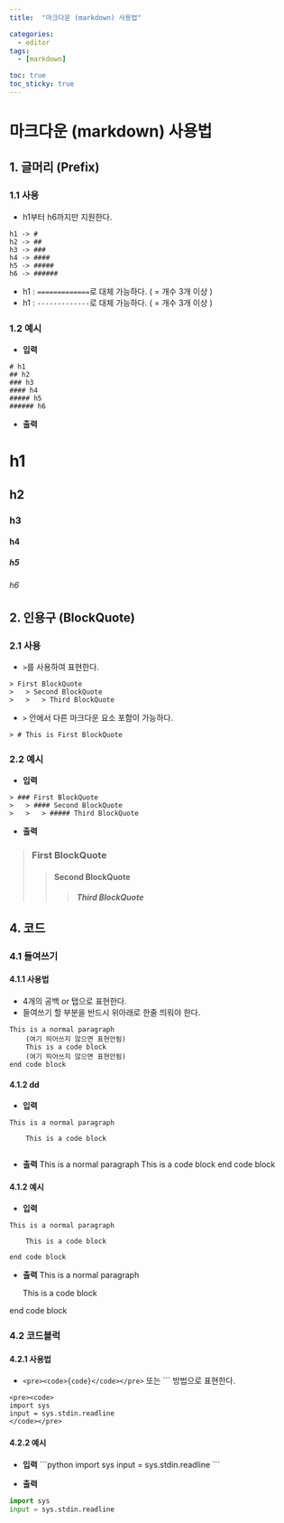 ```yaml
---
title:  "마크다운 (markdown) 사용법" 

categories:
  - editor
tags:
  - [markdown]

toc: true
toc_sticky: true
---
```


마크다운 (markdown) 사용법
======================
## 1. 글머리 (Prefix)
### 1.1 사용
- h1부터 h6까지만 지원한다.
```
h1 -> #
h2 -> ##
h3 -> ###
h4 -> ####
h5 -> #####
h6 -> ######
```
- h1 : `=============`로 대체 가능하다. ( = 개수 3개 이상 )
- h1 : `-------------`로 대체 가능하다. ( = 개수 3개 이상 )

### 1.2 예시

- **입력**
```
# h1
## h2
### h3
#### h4
##### h5
###### h6
```
- **출력**
# h1
## h2
### h3
#### h4
##### h5
###### h6

## 2. 인용구 (BlockQuote)
### 2.1 사용

- `>`를 사용하여 표현한다.  
```
> First BlockQuote
>   > Second BlockQuote
>   >   > Third BlockQuote
```
- `>` 안에서 다른 마크다운 요소 포함이 가능하다.
```
> # This is First BlockQuote
```

### 2.2 예시

- **입력**
```
> ### First BlockQuote
>   > #### Second BlockQuote
>   >   > ##### Third BlockQuote
```  
- **출력**
> ### First BlockQuote
>    > #### Second BlockQuote
>    >    > ##### Third BlockQuote

<!-- ## 3. 목록 (List)
### 3.1 순서가 있는 목록 (Ordered List)
#### 3.1.1 사용

- `1. 2.`와 같이 '숫자 + 점'을 사용하여 표현한다.
```
1. first
2. second
3. third
```  
- 어떤 번호를 입력해도 순서는 내림차순으로 정의된다.
```
1. first
3. third
2. second
```

#### 3.1.2 예시

- **입력**
```
1. first
2. second
3. third
```
- **출력**
1. first
2. second
3. third  

### 3.2 순서가 없는 목록 (Unordered List)
#### 3.2.1 사용
- `*` `+` `-` 으로 표현한다.
```
+ Step 1
    + Step 2
        + Step 3
- Step 1
    - Step 2
        - Step 3
```
- 혼합해서 사용해도된다.
```
- Step 1
    * Step 2
        + Step 3
```

#### 3.2.2 예시

- **입력**
```
- Step 1
  * Step 2
      + Step 3
```  
- **출력**
- Step 1
  * Step 2
      + Step 3 -->

## 4. 코드
### 4.1 들여쓰기
#### 4.1.1 사용법
- 4개의 공백 or 탭으로 표현한다.
- 들여쓰기 할 부분을 반드시 위아래로 한줄 띄워야 한다.
```
This is a normal paragraph
    (여기 띄어쓰지 않으면 표현안됨)
    This is a code block
    (여기 띄어쓰지 않으면 표현안됨)
end code block
```

#### 4.1.2 dd
- **입력**
```
This is a normal paragraph  

    This is a code block


```
- **출력**
This is a normal paragraph
    This is a code block
end code block  

#### 4.1.2 예시
- **입력**
```
This is a normal paragraph

    This is a code block
    
end code block
```
- **출력**
This is a normal paragraph

    This is a code block
    
end code block

### 4.2 코드블럭
#### 4.2.1 사용법
- `<pre><code>{code}</code></pre>` 또는 \``` 방법으로 표현한다.
```
<pre><code>
import sys
input = sys.stdin.readline
</code></pre>
```

#### 4.2.2 예시

- **입력**
\```python
import sys
input = sys.stdin.readline
\```

- **출력**
```python
import sys
input = sys.stdin.readline
```
